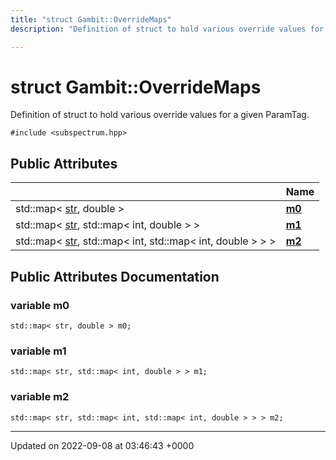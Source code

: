 ```yaml
---
title: "struct Gambit::OverrideMaps"
description: "Definition of struct to hold various override values for a given ParamTag. "

---
```


# struct Gambit::OverrideMaps



Definition of struct to hold various override values for a given ParamTag. 


`#include <subspectrum.hpp>`

## Public Attributes

|                | Name           |
| -------------- | -------------- |
| std::map< [str](/documentation/code/namespaces/namespacegambit/#typedef-str), double > | **[m0](/documentation/code/classes/structgambit_1_1overridemaps/#variable-m0)**  |
| std::map< [str](/documentation/code/namespaces/namespacegambit/#typedef-str), std::map< int, double > > | **[m1](/documentation/code/classes/structgambit_1_1overridemaps/#variable-m1)**  |
| std::map< [str](/documentation/code/namespaces/namespacegambit/#typedef-str), std::map< int, std::map< int, double > > > | **[m2](/documentation/code/classes/structgambit_1_1overridemaps/#variable-m2)**  |

## Public Attributes Documentation

### variable m0

```
std::map< str, double > m0;
```


### variable m1

```
std::map< str, std::map< int, double > > m1;
```


### variable m2

```
std::map< str, std::map< int, std::map< int, double > > > m2;
```


-------------------------------

Updated on 2022-09-08 at 03:46:43 +0000